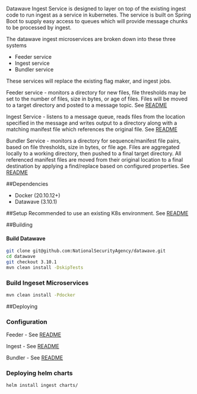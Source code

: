 Datawave Ingest Service is designed to layer on top of the existing ingest code to run ingest as a service in kubernetes. The service is built on Spring Boot to supply easy access to queues which will provide message chunks to be processed by ingest.

The datawave ingest microservices are broken down into these three systems

* Feeder service
* Ingest service
* Bundler service

These services will replace the existing flag maker, and ingest jobs.

Feeder service - monitors a directory for new files, file thresholds may be set to the number of files, size in bytes, or age of files. Files will be moved to a target directory and posted to a message topic. See [README](ingest/README.MD)

Ingest Service - listens to a message queue, reads files from the location specified in the message and writes output to a directory along with a matching manifest file which references the original file. See [README](ingest/README.MD)

Bundler Service - monitors a directory for sequence/manifest file pairs, based on file thresholds, size in bytes, or file age. Files are aggregated locally to a working directory, then pushed to a final target directory. All referenced manifest files are moved from their original location to a final destination by applying a find/replace based on configured properties. See [README](bundler/README.MD)

##Dependencies
* Docker (20.10.12+)
* Datawave (3.10.1)

##Setup
Recommended to use an existing K8s environment. See [README](charts/README.MD)

##Building

#### Build Datawave
```bash
git clone git@github.com:NationalSecurityAgency/datawave.git
cd datawave
git checkout 3.10.1
mvn clean install -DskipTests
```

### Build Ingeset Microservices
```bash
mvn clean install -Pdocker
```

##Deploying
### Configuration
Feeder - See [README](feeder/README.MD)

Ingest - See [README](ingest/README.MD)

Bundler - See [README](bundler/README.MD)

### Deploying helm charts
```bash
helm install ingest charts/
```